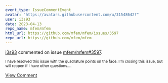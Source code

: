 ```yaml
---
event_type: IssueCommentEvent
avatar: "https://avatars.githubusercontent.com/u/31548642?"
user: i3s93
date: 2023-04-13
repo_name: mfem/mfem
html_url: https://github.com/mfem/mfem/issues/3597
repo_url: https://github.com/mfem/mfem
---
```


<a href='https://github.com/i3s93' target='_blank'>i3s93</a> commented on issue <a href='https://github.com/mfem/mfem/issues/3597' target='_blank'>mfem/mfem#3597</a>.

<small>I have resolved this issue with the quadrature points on the face. I'm closing this issue, but will reopen if I have other questions....</small>

<a href='https://github.com/mfem/mfem/issues/3597' target='_blank'>View Comment</a>